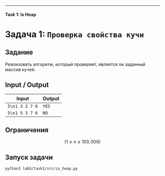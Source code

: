 
---



#### Task 1: Is Heap


# Задача 1: `Проверка свойства кучи`

## Задание

Реализовать алгоритм, который проверяет, является ли заданный массив кучей.

## Input / Output

| Input           | Output                                   |
| --------------- | ---------------------------------------- |
| `5\n1 3 2 7 6`  | `YES`                                   |
| `5\n1 5 3 7 6`  | `NO`                                    |

## Ограничения

$$
( 1 \leq n \leq 100,000 )
$$

## Запуск задачи

```bash
python3 lab5/task1/src/is_heap.py

